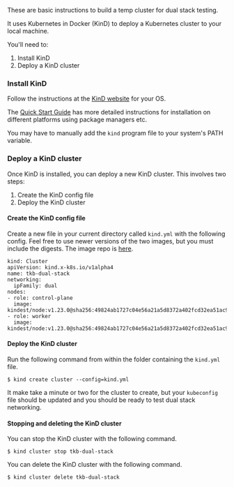 These are basic instructions to build a temp cluster for dual stack testing.

It uses Kubernetes in Docker (KinD) to deploy a Kubernetes cluster to your local machine.

You'll need to:

1. Install KinD
2. Deploy a KinD cluster

### Install KinD

Follow the instructions at the [KinD website](https://kind.sigs.k8s.io) for your OS.

The [Quick Start Guide](https://kind.sigs.k8s.io/docs/user/quick-start) has more detailed instructions for installation on different platforms using package managers etc.

You may have to manually add the `kind` program file to your system's PATH variable.

### Deploy a KinD cluster

Once KinD is installed, you can deploy a new KinD cluster. This involves two steps:

1. Create the KinD config file
2. Deploy the KinD cluster

#### Create the KinD config file

Create a new file in your current directory called `kind.yml` with the following config. Feel free to use newer versions of the two images, but you must include the digests. The image repo is [here](https://hub.docker.com/r/kindest/node).

```
kind: Cluster
apiVersion: kind.x-k8s.io/v1alpha4
name: tkb-dual-stack
networking:
  ipFamily: dual
nodes:
- role: control-plane
  image: kindest/node:v1.23.0@sha256:49824ab1727c04e56a21a5d8372a402fcd32ea51ac96a2706a12af38934f81ac
- role: worker
  image: kindest/node:v1.23.0@sha256:49824ab1727c04e56a21a5d8372a402fcd32ea51ac96a2706a12af38934f81ac
```

#### Deploy the KinD cluster

Run the following command from within the folder containing the `kind.yml` file.

```
$ kind create cluster --config=kind.yml
```

It make take a minute or two for the cluster to create, but your `kubeconfig` file should be updated and you should be ready to test dual stack networking.

#### Stopping and deleting the KinD cluster

You can stop the KinD cluster with the following command.

```
$ kind cluster stop tkb-dual-stack
```

You can delete the KinD cluster with the following command.

```
$ kind cluster delete tkb-dual-stack
```
